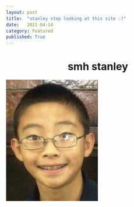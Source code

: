 ```yaml
---
layout: post
title:  "stanley stop looking at this site :)"
date:   2021-04-14
category: Featured
published: True
---
```

# <center>smh stanley</center>
<img src="/assets/images/stanley.png" style="width:50%" class="center">

